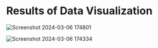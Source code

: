 <h1>Results of Data Visualization</h1>

![Screenshot 2024-03-06 174801](https://github.com/AhmedMetwaly1287/FraudDetELT/assets/139663311/a505a1f3-583d-4d1c-8301-d0054e61a3ff)

![Screenshot 2024-03-06 174334](https://github.com/AhmedMetwaly1287/FraudDetELT/assets/139663311/f34cd279-04bc-4dc5-a838-6e7044227c19)



